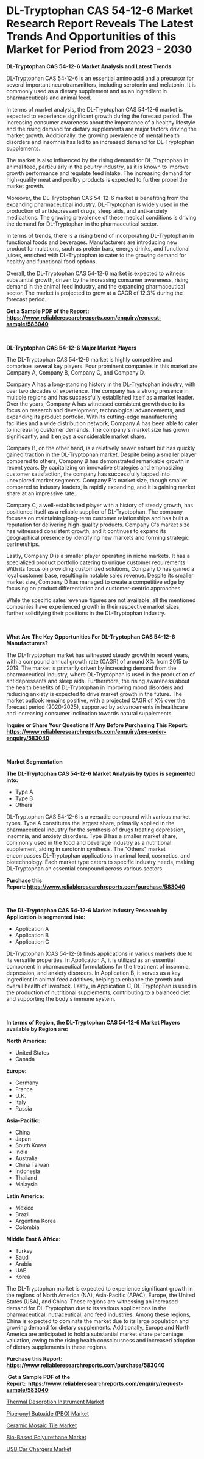 <p><h1>DL-Tryptophan CAS 54-12-6 Market Research Report Reveals The Latest Trends And Opportunities of this Market for Period from 2023 - 2030</h1></p><p><strong>DL-Tryptophan CAS 54-12-6 Market Analysis and Latest Trends</strong></p>
<p><p>DL-Tryptophan CAS 54-12-6 is an essential amino acid and a precursor for several important neurotransmitters, including serotonin and melatonin. It is commonly used as a dietary supplement and as an ingredient in pharmaceuticals and animal feed.</p><p>In terms of market analysis, the DL-Tryptophan CAS 54-12-6 market is expected to experience significant growth during the forecast period. The increasing consumer awareness about the importance of a healthy lifestyle and the rising demand for dietary supplements are major factors driving the market growth. Additionally, the growing prevalence of mental health disorders and insomnia has led to an increased demand for DL-Tryptophan supplements.</p><p>The market is also influenced by the rising demand for DL-Tryptophan in animal feed, particularly in the poultry industry, as it is known to improve growth performance and regulate feed intake. The increasing demand for high-quality meat and poultry products is expected to further propel the market growth.</p><p>Moreover, the DL-Tryptophan CAS 54-12-6 market is benefiting from the expanding pharmaceutical industry. DL-Tryptophan is widely used in the production of antidepressant drugs, sleep aids, and anti-anxiety medications. The growing prevalence of these medical conditions is driving the demand for DL-Tryptophan in the pharmaceutical sector.</p><p>In terms of trends, there is a rising trend of incorporating DL-Tryptophan in functional foods and beverages. Manufacturers are introducing new product formulations, such as protein bars, energy drinks, and functional juices, enriched with DL-Tryptophan to cater to the growing demand for healthy and functional food options.</p><p>Overall, the DL-Tryptophan CAS 54-12-6 market is expected to witness substantial growth, driven by the increasing consumer awareness, rising demand in the animal feed industry, and the expanding pharmaceutical sector. The market is projected to grow at a CAGR of 12.3% during the forecast period.</p></p>
<p><strong>Get a Sample PDF of the Report:&nbsp; <a href="https://www.reliableresearchreports.com/enquiry/request-sample/583040">https://www.reliableresearchreports.com/enquiry/request-sample/583040</a></strong></p>
<p>&nbsp;</p>
<p><strong>DL-Tryptophan CAS 54-12-6 Major Market Players</strong></p>
<p><p>The DL-Tryptophan CAS 54-12-6 market is highly competitive and comprises several key players. Four prominent companies in this market are Company A, Company B, Company C, and Company D.</p><p>Company A has a long-standing history in the DL-Tryptophan industry, with over two decades of experience. The company has a strong presence in multiple regions and has successfully established itself as a market leader. Over the years, Company A has witnessed consistent growth due to its focus on research and development, technological advancements, and expanding its product portfolio. With its cutting-edge manufacturing facilities and a wide distribution network, Company A has been able to cater to increasing customer demands. The company's market size has grown significantly, and it enjoys a considerable market share.</p><p>Company B, on the other hand, is a relatively newer entrant but has quickly gained traction in the DL-Tryptophan market. Despite being a smaller player compared to others, Company B has demonstrated remarkable growth in recent years. By capitalizing on innovative strategies and emphasizing customer satisfaction, the company has successfully tapped into unexplored market segments. Company B's market size, though smaller compared to industry leaders, is rapidly expanding, and it is gaining market share at an impressive rate.</p><p>Company C, a well-established player with a history of steady growth, has positioned itself as a reliable supplier of DL-Tryptophan. The company focuses on maintaining long-term customer relationships and has built a reputation for delivering high-quality products. Company C's market size has witnessed consistent growth, and it continues to expand its geographical presence by identifying new markets and forming strategic partnerships.</p><p>Lastly, Company D is a smaller player operating in niche markets. It has a specialized product portfolio catering to unique customer requirements. With its focus on providing customized solutions, Company D has gained a loyal customer base, resulting in notable sales revenue. Despite its smaller market size, Company D has managed to create a competitive edge by focusing on product differentiation and customer-centric approaches.</p><p>While the specific sales revenue figures are not available, all the mentioned companies have experienced growth in their respective market sizes, further solidifying their positions in the DL-Tryptophan industry.</p></p>
<p>&nbsp;</p>
<p><strong>What Are The Key Opportunities For DL-Tryptophan CAS 54-12-6 Manufacturers?</strong></p>
<p><p>The DL-Tryptophan market has witnessed steady growth in recent years, with a compound annual growth rate (CAGR) of around X% from 2015 to 2019. The market is primarily driven by increasing demand from the pharmaceutical industry, where DL-Tryptophan is used in the production of antidepressants and sleep aids. Furthermore, the rising awareness about the health benefits of DL-Tryptophan in improving mood disorders and reducing anxiety is expected to drive market growth in the future. The market outlook remains positive, with a projected CAGR of X% over the forecast period (2020-2025), supported by advancements in healthcare and increasing consumer inclination towards natural supplements.</p></p>
<p><strong>Inquire or Share Your Questions If Any Before Purchasing This Report: <a href="https://www.reliableresearchreports.com/enquiry/pre-order-enquiry/583040">https://www.reliableresearchreports.com/enquiry/pre-order-enquiry/583040</a></strong></p>
<p>&nbsp;</p>
<p><strong>Market Segmentation</strong></p>
<p><strong>The DL-Tryptophan CAS 54-12-6 Market Analysis by types is segmented into:</strong></p>
<p><ul><li>Type A</li><li>Type B</li><li>Others</li></ul></p>
<p><p>DL-Tryptophan CAS 54-12-6 is a versatile compound with various market types. Type A constitutes the largest share, primarily applied in the pharmaceutical industry for the synthesis of drugs treating depression, insomnia, and anxiety disorders. Type B has a smaller market share, commonly used in the food and beverage industry as a nutritional supplement, aiding in serotonin synthesis. The "Others" market encompasses DL-Tryptophan applications in animal feed, cosmetics, and biotechnology. Each market type caters to specific industry needs, making DL-Tryptophan an essential compound across various sectors.</p></p>
<p><strong>Purchase this Report:&nbsp;<a href="https://www.reliableresearchreports.com/purchase/583040">https://www.reliableresearchreports.com/purchase/583040</a></strong></p>
<p>&nbsp;</p>
<p><strong>The DL-Tryptophan CAS 54-12-6 Market Industry Research by Application is segmented into:</strong></p>
<p><ul><li>Application A</li><li>Application B</li><li>Application C</li></ul></p>
<p><p>DL-Tryptophan (CAS 54-12-6) finds applications in various markets due to its versatile properties. In Application A, it is utilized as an essential component in pharmaceutical formulations for the treatment of insomnia, depression, and anxiety disorders. In Application B, it serves as a key ingredient in animal feed additives, helping to enhance the growth and overall health of livestock. Lastly, in Application C, DL-Tryptophan is used in the production of nutritional supplements, contributing to a balanced diet and supporting the body's immune system.</p></p>
<p>&nbsp;</p>
<p><strong>In terms of Region, the DL-Tryptophan CAS 54-12-6 Market Players available by Region are:</strong></p>
<p>
    <p> <strong> North America: </strong>
        <ul>
            <li>United States</li>
            <li>Canada</li>
        </ul>
        </p> 
    <p> <strong> Europe: </strong>
        <ul>
            <li>Germany</li>
            <li>France</li>
            <li>U.K.</li>
            <li>Italy</li>
            <li>Russia</li>
        </ul>
        </p> 
    <p> <strong> Asia-Pacific: </strong>
        <ul>
            <li>China</li>
            <li>Japan</li>
            <li>South Korea</li>
            <li>India</li>
            <li>Australia</li>
            <li>China Taiwan</li>
            <li>Indonesia</li>
            <li>Thailand</li>
            <li>Malaysia</li>
        </ul>
        </p> 
    <p> <strong> Latin America: </strong>
        <ul>
            <li>Mexico</li>
            <li>Brazil</li>
            <li>Argentina Korea</li>
            <li>Colombia</li>
        </ul>
        </p> 
    <p> <strong> Middle East & Africa: </strong>
        <ul>
            <li>Turkey</li>
            <li>Saudi</li>
            <li>Arabia</li>
            <li>UAE</li>
            <li>Korea</li>
        </ul>
    </p>
    </p>
<p><p>The DL-Tryptophan market is expected to experience significant growth in the regions of North America (NA), Asia-Pacific (APAC), Europe, the United States (USA), and China. These regions are witnessing an increased demand for DL-Tryptophan due to its various applications in the pharmaceutical, nutraceutical, and feed industries. Among these regions, China is expected to dominate the market due to its large population and growing demand for dietary supplements. Additionally, Europe and North America are anticipated to hold a substantial market share percentage valuation, owing to the rising health consciousness and increased adoption of dietary supplements in these regions.</p></p>
<p><strong>Purchase this Report: <a href="https://www.reliableresearchreports.com/purchase/583040">https://www.reliableresearchreports.com/purchase/583040</a></strong></p>
<p>&nbsp;<strong>Get a Sample PDF of the Report:&nbsp;&nbsp;<a href="https://www.reliableresearchreports.com/enquiry/request-sample/583040">https://www.reliableresearchreports.com/enquiry/request-sample/583040</a></strong></p>
<p><strong></strong></p>
<p><p><a href="https://www.linkedin.com/pulse/thermal-desorption-instrument-market-size-share-global-analysis/">Thermal Desorption Instrument Market</a></p><p><a href="https://www.linkedin.com/pulse/piperonyl-butoxide-pbo-market-size-growth-forecast-from/">Piperonyl Butoxide (PBO) Market</a></p><p><a href="https://medium.com/@emerylittle2023/ceramic-mosaic-tile-market-size-growth-forecast-2023-2030-058af276f6d2">Ceramic Mosaic Tile Market</a></p><p><a href="https://www.linkedin.com/pulse/bio-based-polyurethane-market-size-share-global-analysis/">Bio-Based Polyurethane Market</a></p><p><a href="https://medium.com/@reportmines/usb-car-chargers-market-size-growth-forecast-2023-2030-b0f3d2577656">USB Car Chargers Market</a></p></p>